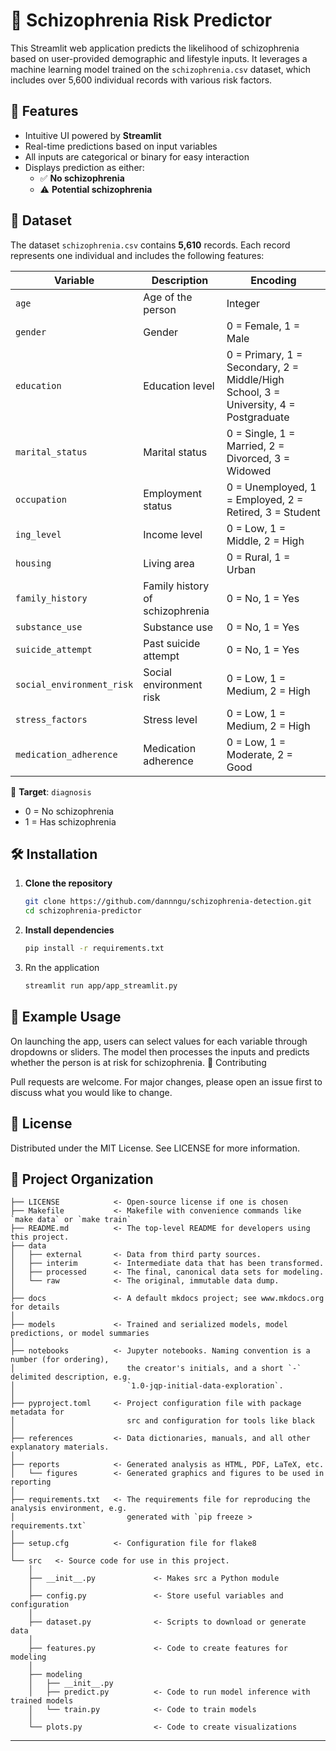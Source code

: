 # 🧠 Schizophrenia Risk Predictor

This Streamlit web application predicts the likelihood of schizophrenia based on user-provided demographic and lifestyle inputs. It leverages a machine learning model trained on the `schizophrenia.csv` dataset, which includes over 5,600 individual records with various risk factors.

## 🚀 Features

- Intuitive UI powered by **Streamlit**
- Real-time predictions based on input variables
- All inputs are categorical or binary for easy interaction
- Displays prediction as either:
  - ✅ **No schizophrenia**
  - ⚠️ **Potential schizophrenia**

## 📁 Dataset

The dataset `schizophrenia.csv` contains **5,610** records. Each record represents one individual and includes the following features:

| Variable | Description | Encoding |
|----------|-------------|----------|
| `age` | Age of the person | Integer |
| `gender` | Gender | 0 = Female, 1 = Male |
| `education` | Education level | 0 = Primary, 1 = Secondary, 2 = Middle/High School, 3 = University, 4 = Postgraduate |
| `marital_status` | Marital status | 0 = Single, 1 = Married, 2 = Divorced, 3 = Widowed |
| `occupation` | Employment status | 0 = Unemployed, 1 = Employed, 2 = Retired, 3 = Student |
| `ing_level` | Income level | 0 = Low, 1 = Middle, 2 = High |
| `housing` | Living area | 0 = Rural, 1 = Urban |
| `family_history` | Family history of schizophrenia | 0 = No, 1 = Yes |
| `substance_use` | Substance use | 0 = No, 1 = Yes |
| `suicide_attempt` | Past suicide attempt | 0 = No, 1 = Yes |
| `social_environment_risk` | Social environment risk | 0 = Low, 1 = Medium, 2 = High |
| `stress_factors` | Stress level | 0 = Low, 1 = Medium, 2 = High |
| `medication_adherence` | Medication adherence | 0 = Low, 1 = Moderate, 2 = Good |

🎯 **Target**: `diagnosis`  
- 0 = No schizophrenia  
- 1 = Has schizophrenia

## 🛠️ Installation

1. **Clone the repository**
   ```bash
   git clone https://github.com/dannngu/schizophrenia-detection.git
   cd schizophrenia-predictor
   ```
2. **Install dependencies**
   ```bash
   pip install -r requirements.txt

   ```
3. Rn the application
   ```bash
   streamlit run app/app_streamlit.py
   ```


## 🧠 Example Usage

On launching the app, users can select values for each variable through dropdowns or sliders. The model then processes the inputs and predicts whether the person is at risk for schizophrenia.
🤝 Contributing

Pull requests are welcome. For major changes, please open an issue first to discuss what you would like to change.

## 📄 License

Distributed under the MIT License. See LICENSE for more information.


## 📁 Project Organization

```
├── LICENSE            <- Open-source license if one is chosen
├── Makefile           <- Makefile with convenience commands like `make data` or `make train`
├── README.md          <- The top-level README for developers using this project.
├── data
│   ├── external       <- Data from third party sources.
│   ├── interim        <- Intermediate data that has been transformed.
│   ├── processed      <- The final, canonical data sets for modeling.
│   └── raw            <- The original, immutable data dump.
│
├── docs               <- A default mkdocs project; see www.mkdocs.org for details
│
├── models             <- Trained and serialized models, model predictions, or model summaries
│
├── notebooks          <- Jupyter notebooks. Naming convention is a number (for ordering),
│                         the creator's initials, and a short `-` delimited description, e.g.
│                         `1.0-jqp-initial-data-exploration`.
│
├── pyproject.toml     <- Project configuration file with package metadata for 
│                         src and configuration for tools like black
│
├── references         <- Data dictionaries, manuals, and all other explanatory materials.
│
├── reports            <- Generated analysis as HTML, PDF, LaTeX, etc.
│   └── figures        <- Generated graphics and figures to be used in reporting
│
├── requirements.txt   <- The requirements file for reproducing the analysis environment, e.g.
│                         generated with `pip freeze > requirements.txt`
│
├── setup.cfg          <- Configuration file for flake8
│
└── src   <- Source code for use in this project.
    │
    ├── __init__.py             <- Makes src a Python module
    │
    ├── config.py               <- Store useful variables and configuration
    │
    ├── dataset.py              <- Scripts to download or generate data
    │
    ├── features.py             <- Code to create features for modeling
    │
    ├── modeling                
    │   ├── __init__.py 
    │   ├── predict.py          <- Code to run model inference with trained models          
    │   └── train.py            <- Code to train models
    │
    └── plots.py                <- Code to create visualizations
```

--------

